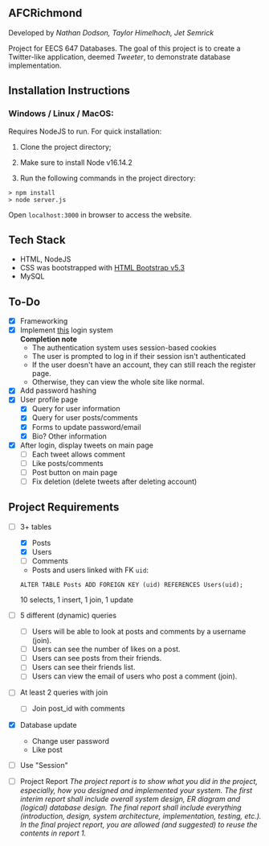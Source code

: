 ## AFCRichmond
Developed by *Nathan Dodson, Taylor Himelhoch, Jet Semrick*

Project for EECS 647 Databases. The goal of this project is to create a Twitter-like application, deemed *Tweeter*, to demonstrate database implementation.

## Installation Instructions

### Windows / Linux / MacOS:
Requires NodeJS to run. For quick installation:

1) Clone the project directory;

2) Make sure to install Node v16.14.2

3) Run the following commands in the project directory:

```
> npm install
> node server.js
```

Open `localhost:3000` in browser to access the website.

## Tech Stack
- HTML, NodeJS
- CSS was bootstrapped with [HTML Bootstrap v5.3](https://getbootstrap.com/docs/5.1/getting-started/introduction/)
- MySQL

## To-Do

- [X] Frameworking
- [X] Implement [this](https://codeshack.io/basic-login-system-nodejs-express-mysql/) login system    
**Completion note**
    - The authentication system uses session-based cookies
    - The user is prompted to log in if their session isn't authenticated
    - If the user doesn't have an account, they can still reach the register page.
    - Otherwise, they can view the whole site like normal.
- [X] Add password hashing
- [X] User profile page
  - [X] Query for user information
  - [X] Query for user posts/comments
  - [X] Forms to update password/email
  - [X] Bio? Other information
- [X] After login, display tweets on main page
  - [ ] Each tweet allows comment
  - [ ] Like posts/comments
  - [ ] Post button on main page
  - [ ] Fix deletion (delete tweets after deleting account)

## Project Requirements

- [ ] 3+ tables
  - [X] Posts
  - [X] Users
  - [ ] Comments
  - Posts and users linked with FK `uid`:
  ```
  ALTER TABLE Posts ADD FOREIGN KEY (uid) REFERENCES Users(uid);
  ```
  10 selects, 1 insert, 1 join, 1 update

- [ ] 5 different (dynamic) queries
  - [ ] Users will be able to look at posts and comments by a username (join). 
  - [ ] Users can see the number of likes on a post.
  - [ ] Users can see posts from their friends.
  - [ ] Users can see their friends list.
  - [ ] Users can view the email of users who post a comment (join). 

- [ ] At least 2 queries with join	
  - [ ] Join post_id with comments
- [X] Database update
  - Change user password
  - Like post
- [ ] Use "Session"

- [ ] Project Report
*The project report is to show what you did in the project, especially, how you designed and implemented your system. The first interim report shall include overall system design, ER diagram and (logical) database design. The final report shall include everything (introduction, design, system architecture, implementation, testing, etc.). In the final project report, you are allowed (and suggested) to reuse the contents in report 1.*


